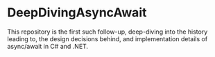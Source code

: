 # DeepDivingAsyncAwait
This repository is the first such follow-up, deep-diving into the history leading to, the design decisions behind, and implementation details of async/await in C# and .NET.
